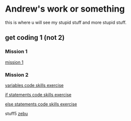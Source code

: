 # Andrew's work or something

this is where u will see my stupid stuff and more stupid stuff.

## get coding 1 (not 2)

### Mission 1

[mission 1](mission1.html)

### Mission 2

[variables code skills exercise](variables.html)

[if statements code skills exercise](ifstatements.html)

[else statements code skills exercise](elsestatements.html)

stuff5
[zebu](zebu.html)